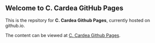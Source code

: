 ## Welcome to C. Cardea GitHub Pages

This is the repsitory for **C. Cardea Github Pages**, currently hosted on github.io.

The content can be viewed at [C. Cardea Github Pages](https://ccardea.github.io/github.io/).
